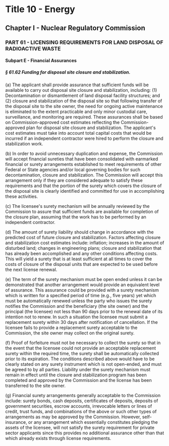 
# Title 10 - Energy
## Chapter I - Nuclear Regulatory Commission
### PART 61 - LICENSING REQUIREMENTS FOR LAND DISPOSAL OF RADIOACTIVE WASTE
#### Subpart E - Financial Assurances
##### § 61.62 Funding for disposal site closure and stabilization.

(a) The applicant shall provide assurance that sufficient funds will be available to carry out disposal site closure and stabilization, including: (1) Decontamination or dismantlement of land disposal facility structures; and (2) closure and stabilization of the disposal site so that following transfer of the disposal site to the site owner, the need for ongoing active maintenance is eliminated to the extent practicable and only minor custodial care, surveillance, and monitoring are required. These assurances shall be based on Commission-approved cost estimates reflecting the Commission-approved plan for disposal site closure and stabilization. The applicant's cost estimates must take into account total capital costs that would be incurred if an independent contractor were hired to perform the closure and stabilization work.

(b) In order to avoid unnecessary duplication and expense, the Commission will accept financial sureties that have been consolidated with earmarked financial or surety arrangements established to meet requirements of other Federal or State agencies and/or local governing bodies for such decontamination, closure and stabilization. The Commission will accept this arrangement only if they are considered adequate to satisfy these requirements and that the portion of the surety which covers the closure of the disposal site is clearly identified and committed for use in accomplishing these activities.

(c) The licensee's surety mechanism will be annually reviewed by the Commission to assure that sufficient funds are available for completion of the closure plan, assuming that the work has to be performed by an independent contractor.

(d) The amount of surety liability should change in accordance with the predicted cost of future closure and stabilization. Factors affecting closure and stabilization cost estimates include: inflation; increases in the amount of disturbed land; changes in engineering plans; closure and stabilization that has already been accomplished and any other conditions affecting costs. This will yield a surety that is at least sufficient at all times to cover the costs of closure of the disposal units that are expected to be used before the next license renewal.

(e) The term of the surety mechanism must be open ended unless it can be demonstrated that another arrangement would provide an equivalent level of assurance. This assurance could be provided with a surety mechanism which is written for a specified period of time (e.g., five years) yet which must be automatically renewed unless the party who issues the surety notifies the Commission and the beneficiary (the site owner) and the principal (the licensee) not less than 90 days prior to the renewal date of its intention not to renew. In such a situation the licensee must submit a replacement surety within 30 days after notification of cancellation. If the licensee fails to provide a replacement surety acceptable to the Commission, the site owner may collect on the original surety.

(f) Proof of forfeiture must not be necessary to collect the surety so that in the event that the licensee could not provide an acceptable replacement surety within the required time, the surety shall be automatically collected prior to its expiration. The conditions described above would have to be clearly stated on any surety instrument which is not open-ended, and must be agreed to by all parties. Liability under the surety mechanism must remain in effect until the closure and stabilization program has been completed and approved by the Commission and the license has been transferred to the site owner.

(g) Financial surety arrangements generally acceptable to the Commission include: surety bonds, cash deposits, certificates of deposits, deposits of government securities, escrow accounts, irrevocable letters or lines of credit, trust funds, and combinations of the above or such other types of arrangements as may be approved by the Commission. However, self-insurance, or any arrangement which essentially constitutes pledging the assets of the licensee, will not satisfy the surety requirement for private sector applicants since this provides no additional assurance other than that which already exists through license requirements.
